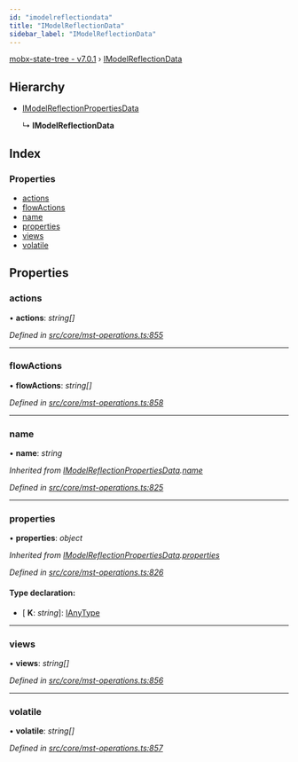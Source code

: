 ```yaml
---
id: "imodelreflectiondata"
title: "IModelReflectionData"
sidebar_label: "IModelReflectionData"
---
```


[mobx-state-tree - v7.0.1](../index.md) › [IModelReflectionData](imodelreflectiondata.md)

## Hierarchy

* [IModelReflectionPropertiesData](imodelreflectionpropertiesdata.md)

  ↳ **IModelReflectionData**

## Index

### Properties

* [actions](imodelreflectiondata.md#actions)
* [flowActions](imodelreflectiondata.md#flowactions)
* [name](imodelreflectiondata.md#name)
* [properties](imodelreflectiondata.md#properties)
* [views](imodelreflectiondata.md#views)
* [volatile](imodelreflectiondata.md#volatile)

## Properties

###  actions

• **actions**: *string[]*

*Defined in [src/core/mst-operations.ts:855](https://github.com/mobxjs/mobx-state-tree/blob/f8bb1472/src/core/mst-operations.ts#L855)*

___

###  flowActions

• **flowActions**: *string[]*

*Defined in [src/core/mst-operations.ts:858](https://github.com/mobxjs/mobx-state-tree/blob/f8bb1472/src/core/mst-operations.ts#L858)*

___

###  name

• **name**: *string*

*Inherited from [IModelReflectionPropertiesData](imodelreflectionpropertiesdata.md).[name](imodelreflectionpropertiesdata.md#name)*

*Defined in [src/core/mst-operations.ts:825](https://github.com/mobxjs/mobx-state-tree/blob/f8bb1472/src/core/mst-operations.ts#L825)*

___

###  properties

• **properties**: *object*

*Inherited from [IModelReflectionPropertiesData](imodelreflectionpropertiesdata.md).[properties](imodelreflectionpropertiesdata.md#properties)*

*Defined in [src/core/mst-operations.ts:826](https://github.com/mobxjs/mobx-state-tree/blob/f8bb1472/src/core/mst-operations.ts#L826)*

#### Type declaration:

* \[ **K**: *string*\]: [IAnyType](ianytype.md)

___

###  views

• **views**: *string[]*

*Defined in [src/core/mst-operations.ts:856](https://github.com/mobxjs/mobx-state-tree/blob/f8bb1472/src/core/mst-operations.ts#L856)*

___

###  volatile

• **volatile**: *string[]*

*Defined in [src/core/mst-operations.ts:857](https://github.com/mobxjs/mobx-state-tree/blob/f8bb1472/src/core/mst-operations.ts#L857)*
